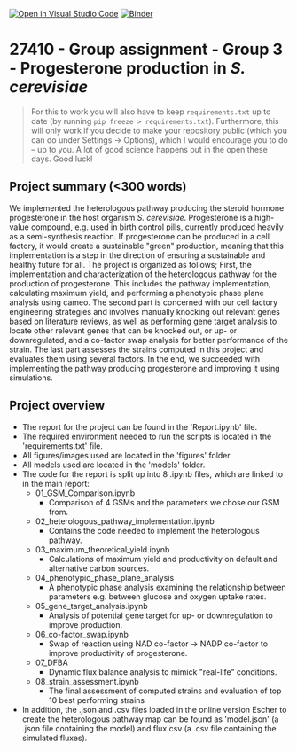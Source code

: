 [![Open in Visual Studio Code](https://classroom.github.com/assets/open-in-vscode-c66648af7eb3fe8bc4f294546bfd86ef473780cde1dea487d3c4ff354943c9ae.svg)](https://classroom.github.com/online_ide?assignment_repo_id=9156172&assignment_repo_type=AssignmentRepo)
[![Binder](https://mybinder.org/badge_logo.svg)](https://mybinder.org/v2/gh/27410/27410-group-assigment-group_3/main)

# 27410 - Group assignment - Group 3 - Progesterone production in *S. cerevisiae*



> For this to work you will also have to keep `requirements.txt` up to date (by running `pip freeze > requirements.txt`).
> Furthermore, this will only work if you decide to make your repository public (which you can do under Settings -> Options),
> which I would encourage you to do – up to you. A lot of good science happens out in the open these days.
> Good luck!

## Project summary (<300 words)
We implemented the heterologous pathway producing the steroid hormone progesterone in the host organism *S. cerevisiae*. Progesterone is a high-value compound, e.g. used in birth control pills, currently produced heavily as a semi-synthesis reaction. If progesterone can be produced in a cell factory, it would create a sustainable "green" production, meaning that this implementation is a step in the direction of ensuring a sustainable and healthy future for all. The project is organized as follows; First, the implementation and characterization of the heterologous pathway for the production of progesterone. This includes the pathway implementation, calculating maximum yield, and performing a phenotypic phase plane analysis using cameo. The second part is concerned with our cell factory engineering strategies and involves manually knocking out relevant genes based on literature reviews, as well as performing gene target analysis to locate other relevant genes that can be knocked out, or up- or downregulated, and a co-factor swap analysis for better performance of the strain. The last part assesses the strains computed in this project and evaluates them using several factors. In the end, we succeeded with implementing the pathway producing progesterone and improving it using simulations.

## Project overview
- The report for the project can be found in the 'Report.ipynb' file. 
- The required environment needed to run the scripts is located in the 'requirements.txt' file.
- All figures/images used are located in the 'figures' folder.
- All models used are located in the 'models' folder.
- The code for the report is split up into 8 .ipynb files, which are linked to in the main report:
    - 01_GSM_Comparison.ipynb
        - Comparison of 4 GSMs and the parameters we chose our GSM from.
    - 02_heterologous_pathway_implementation.ipynb
        - Contains the code needed to implement the heterologous pathway.
    - 03_maximum_theoretical_yield.ipynb
        - Calculations of maximum yield and productivity on default and alternative carbon sources.
    - 04_phenotypic_phase_plane_analysis
        - A phenotypic phase analysis examining the relationship between parameters e.g. between glucose and oxygen uptake rates.
    - 05_gene_target_analysis.ipynb
        - Analysis of potential gene target for up- or downregulation to improve production.
    - 06_co-factor_swap.ipynb
        - Swap of reaction using NAD co-factor -> NADP co-factor to improve productivity of progesterone.
    - 07_DFBA
        - Dynamic flux balance analysis to mimick "real-life" conditions.
    - 08_strain_assessment.ipynb
        - The final assessment of computed strains and evaluation of top 10 best performing strains
- In addition, the .json and .csv files loaded in the online version Escher to create the heterologous pathway map can be found as 'model.json' (a .json file containing the model) and flux.csv (a .csv file containing the simulated fluxes).
    
